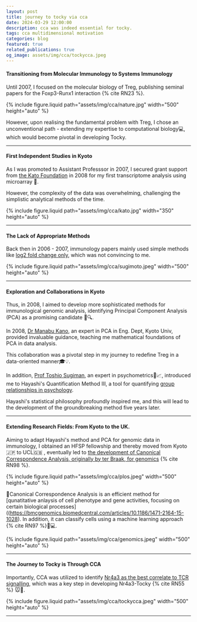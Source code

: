 ```yaml
---
layout: post
title: journey to tocky via cca
date: 2024-03-29 12:00:00
description: cca was indeed essential for tocky.
tags: cca multidimensional motivation
categories: blog
featured: true
related_publications: true
og_image: assets/img/cca/tockycca.jpeg
---
```


#### Transitioning from Molecular Immunology to Systems Immunology

Until 2007, I focused on the molecular biology of Treg, publishing seminal papers for the Foxp3-Runx1 interaction {% cite RN23 %}.

<div class="row mt-3">
     <div class="col-sm mt-3 mt-md-0">
        {% include figure.liquid path="assets/img/cca/nature.jpg" width="500" height="auto" %}
    </div>
</div>

However, upon realising the fundamental problem with Treg, I chose an unconventional path - extending my expertise to computational biology💻, which would become pivotal in developing Tocky.

---

#### First Independent Studies in Kyoto

As I was promoted to Assistant Professsor in 2007, I secured grant support from [the Kato Foundation](https://www.katokinen.or.jp/info/4_2english.html) in 2008 for my first transcriptome analysis using microarray 🧬.

However, the complexity of the data was overwhelming, challenging the simplistic analytical methods of the time.

<div class="row mt-3">
     <div class="col-sm mt-3 mt-md-0">
        {% include figure.liquid path="assets/img/cca/kato.jpg" width="350" height="auto" %}
    </div>
</div>

---

#### The Lack of Appropriate Methods

Back then in 2006 - 2007, immunology papers mainly used simple methods like [log2 fold change only](https://pubmed.ncbi.nlm.nih.gov/16772372/), which was not convincing to me.

<div class="row mt-3">
     <div class="col-sm mt-3 mt-md-0">
        {% include figure.liquid path="assets/img/cca/sugimoto.jpeg" width="500" height="auto" %}
    </div>
</div>

---

#### Exploration and Collaborations in Kyoto

Thus, in 2008, I aimed to develop more sophisticated methods for immunological genomic analysis, identifying Principal Component Analysis (PCA) as a promising candidate 🤔🔍.

In 2008, [Dr Manabu Kano](https://www.twitter.com/Dr_Kano), an expert in PCA in Eng. Dept, Kyoto Univ, provided invaluable guidance, teaching me mathematical foundations of PCA in data analysis.

This collaboration was a pivotal step in my journey to redefine Treg in a data-oriented manner🎓💡.

In addition, [Prof Toshio Sugiman](https://www.twitter.com/toshsugi), an expert in psychometrics🧠📈, introduced me to Hayashi's Quantification Method III, a tool for quantifying [group relationships in psychology](https://www.jstage.jst.go.jp/article/acrt1992/1/1/1_1_17/_article).

Hayashi's statistical philosophy profoundly inspired me, and this will lead to the development of the groundbreaking method five years later.

---

#### Extending Research Fields: From Kyoto to the UK.

Aiming to adapt Hayashi's method and PCA for genomic data in immunology, I obtained an HFSP fellowship and thereby moved from Kyoto🇯🇵 to UCL🇬🇧 , eventually led to [the development of Canonical Correspondence Analysis, originally by ter Braak, for genomics](https://journals.plos.org/plosone/article?id=10.1371/journal.pone.0053544) {% cite RN98 %}.

<div class="row mt-3">
     <div class="col-sm mt-3 mt-md-0">
        {% include figure.liquid path="assets/img/cca/plos.jpeg" width="500" height="auto" %}
    </div>
</div>

🔬Canonical Correspondence Analysis is an efficient method for [qunatitative anlaysis of cell phenotype and gene activities, focusing on certain biological processes]((https://bmcgenomics.biomedcentral.com/articles/10.1186/1471-2164-15-1028). In addition, it can classify cells using a machine learning approach {% cite RN97 %}🧬💻.

<div class="row mt-3">
     <div class="col-sm mt-3 mt-md-0">
        {% include figure.liquid path="assets/img/cca/genomics.jpeg" width="500" height="auto" %}
    </div>
</div>

---

#### The Journey to Tocky is Through CCA

Importantly, CCA was utilized to identify [Nr4a3 as the best correlate to TCR signalling](https://rupress.org/jcb/article/217/8/2931/39442/A-timer-for-analyzing-temporally-dynamic-changes), which was a key step in developing Nr4a3-Tocky {% cite RN55 %} 🐭🔬.

<div class="row mt-3">
     <div class="col-sm mt-3 mt-md-0">
        {% include figure.liquid path="assets/img/cca/tockycca.jpeg" width="500" height="auto" %}
    </div>
</div>

---
